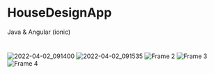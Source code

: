# HouseDesignApp
Java & Angular (ionic)
#

![2022-04-02_091400](https://user-images.githubusercontent.com/86986628/164359295-801bd4c1-9ecc-47c5-aaaa-2bd03f7060e2.png)
![2022-04-02_091535](https://user-images.githubusercontent.com/86986628/164359303-adc61646-f245-4dab-af59-3e6e96abe5eb.png)
![Frame 2](https://user-images.githubusercontent.com/86986628/164359309-fab22310-4683-444e-8907-1a8787f4ee7f.png)
![Frame 3](https://user-images.githubusercontent.com/86986628/164359313-01eb12f2-2b42-4ef5-9efe-88dff2b3b589.png)
![Frame 4](https://user-images.githubusercontent.com/86986628/164359318-cba4460a-9b49-4f37-8542-81d50d6cd8ce.png)
